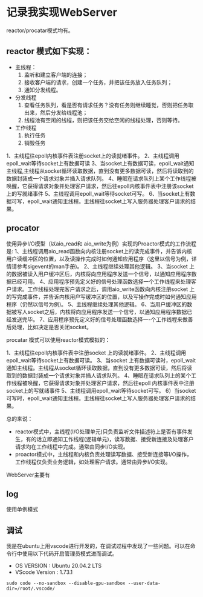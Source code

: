 # 记录我实现WebServer
reactor/procatar模式均有。
## reactor 模式如下实现：
* 主线程：
    1. 监听和建立客户端的连接；
    2. 接收客户端的请求，创建一个任务，并把该任务放入任务队列；
    3. 通知分发线程。
* 分发线程
    1. 查看任务队列，看是否有请求任务？没有任务则继续睡觉，否则把任务取出来，然后分发给线程池；
    2. 线程池有空闲的线程，则把该任务交给空闲的线程处理，否则等待。
* 工作线程
    1. 执行任务
    2. 销毁任务

1、主线程往epoll内核事件表注册socket上的读就绪事件。
2、主线程调用epoll_wait等待socket上有数据可读
3、当socket上有数据可读，epoll_wait通知主线程,主线程从socket循环读取数据，直到没有更多数据可读，然后将读取到的数据封装成一个请求对象并插入请求队列。
4、睡眠在请求队列上某个工作线程被唤醒，它获得请求对象并处理客户请求，然后往epoll内核事件表中注册该socket上的写就绪事件
5、主线程调用epoll_wait等待socket可写。
6、当socket上有数据可写，epoll_wait通知主线程。主线程往socket上写入服务器处理客户请求的结果。

## procator
使用异步I/O模型（以aio_read和 aio_write为例）实现的Proactor模式的工作流程是:
1、主线程调用aio_read函数向内核注册socket上的读完成事件，并告诉内核用户读缓冲区的位置，以及读操作完成时如何通知应用程序（这里以信号为例，详情请参考sigevent的man手册)。
2、主线程继续处理其他逻辑。
3、当socket 上的数据被读入用户缓冲区后，内核将向应用程序发送一个信号，以通知应用程序数据已经可用。
4、应用程序预先定义好的信号处理函数选择一个工作线程来处理客户请求。工作线程处理完客户请求之后，调用aio_write函数向内核注册socket 上的写完成事件，并告诉内核用户写缓冲区的位置，以及写操作完成时如何通知应用程序（仍然以信号为例)。
5、主线程继续处理其他逻辑。
6、当用户缓冲区的数据被写人socket之后，内核将向应用程序发送一个信号，以通知应用程序数据已经发送完毕。
7、应用程序预先定义好的信号处理函数选择一-个工作线程来做善后处理，比如决定是否关闭socket。


procatar 模式可以使用reactor模式模拟的：

1、主线程往epoll内核事件表中注册socket 上的读就绪事件。
2、主线程调用epoll_wait等待socket上有数据可读。
3、当socket 上有数据可读时，epoll_wait通知主线程。主线程从socket循环读取数据，直到没有更多数据可读，然后将读取到的数据封装成一个请求对象并插人请求队列。
4、睡眠在请求队列上的某个工作线程被唤醒，它获得请求对象并处理客户请求，然后往epoll 内核事件表中注册socket上的写就绪事件
5、主线程调用epoll_wait等待socket可写。
6）当socket可写时，epoll_wait通知主线程。主线程往socket上写人服务器处理客户请求的结果。


总的来说：
* reactor模式中，主线程(I/O处理单元)只负责监听文件描述符上是否有事件发生，有的话立即通知工作线程(逻辑单元)，读写数据、接受新连接及处理客户请求均在工作线程中完成。通常由同步I/O实现。
* proactor模式中，主线程和内核负责处理读写数据、接受新连接等I/O操作，工作线程仅负责业务逻辑，如处理客户请求。通常由异步I/O实现。


WebServer主要有


## log
使用单例模式



## 调试
我是在ubuntu上用vscode进行开发的，在调试过程中发现了一些问题。可以在命令行中使用以下代码开启管理员模式进而调试。
* OS VERSION : Ubuntu 20.04.2 LTS
* VScode Version : 1.73.1
```
sudo code --no-sandbox --disable-gpu-sandbox --user-data-dir=/root/.vscode/
```

